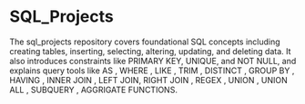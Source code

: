 # SQL_Projects
The sql_projects repository covers foundational SQL concepts including creating tables, inserting, selecting, altering, updating, and deleting data. It also introduces constraints like PRIMARY KEY, UNIQUE, and NOT NULL, and explains query tools like AS , WHERE , LIKE , TRIM , DISTINCT , GROUP BY , HAVING , INNER JOIN , LEFT JOIN, RIGHT JOIN , REGEX , UNION , UNION ALL , SUBQUERY , AGGRIGATE FUNCTIONS. 
